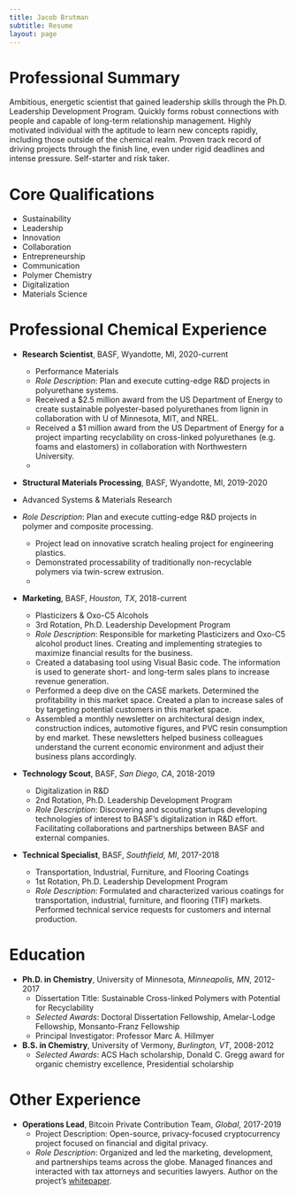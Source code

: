 ```yaml
---
title: Jacob Brutman
subtitle: Resume
layout: page
---
```


# Professional Summary
Ambitious, energetic scientist that gained leadership skills through the Ph.D. Leadership Development Program. Quickly forms robust connections with people and capable of long-term relationship management. Highly motivated individual with the aptitude to learn new concepts rapidly, including those outside of the chemical realm. Proven track record of driving projects through the finish line, even under rigid deadlines and intense pressure. Self-starter and risk taker.

# Core Qualifications
- Sustainability
- Leadership
- Innovation
- Collaboration
- Entrepreneurship
- Communication
- Polymer Chemistry
- Digitalization
- Materials Science

# Professional Chemical Experience
- **Research Scientist**, BASF, Wyandotte, MI, 2020-current
  - Performance Materials
  - *Role Description*: Plan and execute cutting-edge R&D projects in polyurethane systems.
  - Received a $2.5 million award from the US Department of Energy to create sustainable polyester-based polyurethanes from lignin in collaboration with U of Minnesota, MIT, and NREL.
  - Received a $1 million award from the US Department of Energy for a project imparting recyclability on cross-linked polyurethanes (e.g. foams and elastomers) in collaboration with Northwestern University.
  - 
- **Structural Materials Processing**, BASF, Wyandotte, MI, 2019-2020
- Advanced Systems & Materials Research
- *Role Description*: Plan and execute cutting-edge R&D projects in polymer and composite processing.
  - Project lead on innovative scratch healing project for engineering plastics.
  - Demonstrated processability of traditionally non-recyclable polymers via twin-screw extrusion.
  - 
- **Marketing**, BASF, *Houston, TX*, 2018-current
  - Plasticizers & Oxo-C5 Alcohols
  - 3rd Rotation, Ph.D. Leadership Development Program
  - *Role Description*: Responsible for marketing Plasticizers and Oxo-C5 alcohol product lines. Creating and implementing strategies to maximize financial results for the business.
  - Created a databasing tool using Visual Basic code. The information is used to generate short- and long-term sales plans to increase revenue generation.
  - Performed a deep dive on the CASE markets. Determined the profitability in this market space. Created a plan to increase sales of by targeting potential customers in this market space.
  - Assembled a monthly newsletter on architectural design index, construction indices, automotive figures, and PVC resin consumption by end market. These newsletters helped business colleagues understand the current economic environment and adjust their business plans accordingly.

- **Technology Scout**, BASF, *San Diego, CA*, 2018-2019
  - Digitalization in R&D
  - 2nd Rotation, Ph.D. Leadership Development Program
  - *Role Description*: Discovering and scouting startups developing technologies of interest to BASF’s digitalization in R&D effort. Facilitating collaborations and partnerships between BASF and external companies.
- **Technical Specialist**, BASF, *Southfield, MI*, 2017-2018
  - Transportation, Industrial, Furniture, and Flooring Coatings
  - 1st Rotation, Ph.D. Leadership Development Program
  - *Role Description*: Formulated and characterized various coatings for transportation, industrial, furniture, and flooring (TIF) markets. Performed technical service requests for customers and internal production.

# Education
- **Ph.D. in Chemistry**, University of Minnesota, *Minneapolis, MN*, 2012-2017
  - Dissertation Title: Sustainable Cross-linked Polymers with Potential for Recyclability
  - *Selected Awards*: Doctoral Dissertation Fellowship, Amelar-Lodge Fellowship, Monsanto-Franz Fellowship
  - Principal Investigator: Professor Marc A. Hillmyer
- **B.S. in Chemistry**, University of Vermony, *Burlington, VT*, 2008-2012
  - *Selected Awards*: ACS Hach scholarship, Donald C. Gregg award for organic chemistry excellence, Presidential scholarship

# Other Experience
- **Operations Lead**, Bitcoin Private Contribution Team, *Global*, 2017-2019
	- Project Description: Open-source, privacy-focused cryptocurrency project focused on financial and digital privacy.
	- *Role Description*: Organized and led the marketing, development, and partnerships teams across the globe. Managed finances and interacted with tax attorneys and securities lawyers. Author on the project’s [whitepaper](https://btcprivate.org/whitepaper.pdf).
